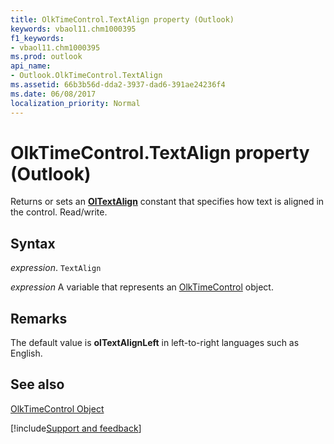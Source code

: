 ```yaml
---
title: OlkTimeControl.TextAlign property (Outlook)
keywords: vbaol11.chm1000395
f1_keywords:
- vbaol11.chm1000395
ms.prod: outlook
api_name:
- Outlook.OlkTimeControl.TextAlign
ms.assetid: 66b3b56d-dda2-3937-dad6-391ae24236f4
ms.date: 06/08/2017
localization_priority: Normal
---
```



# OlkTimeControl.TextAlign property (Outlook)

Returns or sets an  **[OlTextAlign](Outlook.OlTextAlign.md)** constant that specifies how text is aligned in the control. Read/write.


## Syntax

_expression_. `TextAlign`

_expression_ A variable that represents an [OlkTimeControl](Outlook.OlkTimeControl.md) object.


## Remarks

The default value is  **olTextAlignLeft** in left-to-right languages such as English.


## See also


[OlkTimeControl Object](Outlook.OlkTimeControl.md)

[!include[Support and feedback](~/includes/feedback-boilerplate.md)]